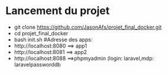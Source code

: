 # Lancement du projet

  - git clone https://github.com/JasonAfs/projet_final_docker.git
  - cd projet_final_docker
  - bash init.sh
#Adresse des apps:
  - http://localhost:8080 ==> app1
  - http://localhost:8081 ==> app2
  - http://localhost:8088 ==>phpmyadmin (login: laravel,mdp: laravelpassworddb
